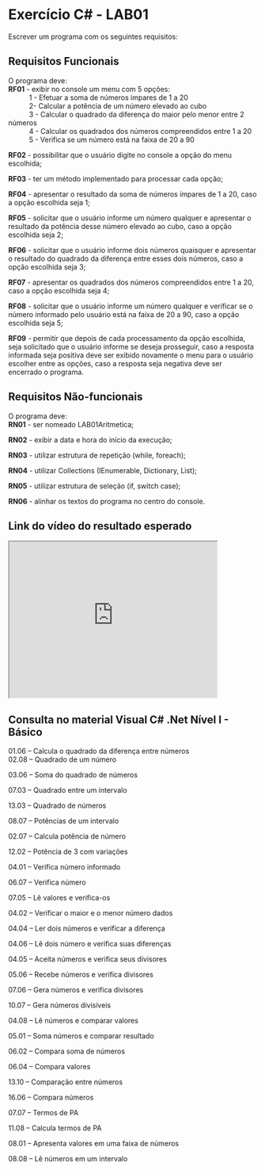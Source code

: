 <h1>Exercício C# - LAB01</h1>



Escrever um programa com os seguintes requisitos:

<h2>Requisitos Funcionais</h2>
O programa deve:
<br/><b>RF01</b> - exibir no console um menu com 5 opções:<br>
&emsp;&emsp;&emsp;1 - Efetuar a soma de números ímpares de 1 a 20<br/>
&emsp;&emsp;&emsp;2-  Calcular a potência de um número elevado ao cubo<br/>
&emsp;&emsp;&emsp;3 - Calcular o quadrado da diferença do maior pelo menor entre 2 números<br/>
&emsp;&emsp;&emsp;4 - Calcular os quadrados dos números compreendidos entre 1 a 20<br/>
&emsp;&emsp;&emsp;5 - Verifica se um número está na faixa de 20 a 90<br/>

<b>RF02</b> - possibilitar que o usuário digite no console a opção do menu escolhida;

<b>RF03</b> - ter um método implementado para processar cada opção;

<b>RF04</b> - apresentar o resultado da soma de números ímpares de 1 a 20, caso a opção escolhida seja 1;

<b>RF05</b> - solicitar que o usuário informe um número qualquer e apresentar o resultado da potência desse número elevado ao cubo, caso a opção escolhida seja 2;

<b>RF06</b> - solicitar que o usuário informe dois números quaisquer e apresentar o resultado do quadrado da diferença entre esses dois números, caso a opção escolhida seja 3;

<b>RF07</b> - apresentar os quadrados dos números compreendidos entre 1 a 20, caso a opção escolhida seja 4; 

<b>RF08</b> - solicitar que o usuário informe um número qualquer e verificar se o número informado pelo usuário está na faixa de 20 a 90, caso a opção escolhida seja 5;

<b>RF09</b> - permitir que depois de cada processamento da opção escolhida, seja solicitado que o usuário informe se deseja prosseguir, caso a resposta informada seja positiva deve ser exibido novamente o menu para o usuário escolher entre as opções, caso a resposta seja negativa deve ser encerrado o programa.   


<h2>Requisitos Não-funcionais</h2>
O programa deve:
<br/><b>RN01</b> - ser nomeado LAB01Aritmetica;

<b>RN02</b> - exibir a data e hora do início da execução;

<b>RN03</b> - utilizar estrutura de repetição (while, foreach);

<b>RN04</b> - utilizar Collections (IEnumerable, Dictionary, List);

<b>RN05</b> - utilizar estrutura de seleção (if, switch case);

<b>RN06</b> - alinhar os textos do programa no centro do console.




<h2>Link do vídeo do resultado esperado</h2>
<iframe width="420" height="315"
src="https://www.youtube.com/watch?v=Kb7Ru6vge_4">
</iframe>



<h2>Consulta no material Visual C# .Net Nível I - Básico</h2>
01.06 – Calcula o quadrado da diferença entre números
<br>
02.08 – Quadrado de um número

03.06 – Soma do quadrado de números

07.03 – Quadrado entre um intervalo

13.03 – Quadrado de números

08.07 – Potências de um intervalo

02.07 – Calcula potência de número

12.02 – Potência de 3 com variações

04.01 – Verifica número informado

06.07 – Verifica número 

07.05 – Lê valores e verifica-os

04.02 – Verificar o maior e o menor número dados

04.04 – Ler dois números e verificar a diferença

04.06 – Lê dois número e verifica suas diferenças

04.05 – Aceita números e verifica seus divisores

05.06 – Recebe números e verifica divisores

07.06 – Gera números e verifica divisores

10.07 – Gera números divisíveis

04.08 – Lê números e comparar valores

05.01 – Soma números e comparar resultado

06.02 – Compara soma de números

06.04 – Compara valores

13.10 – Comparação entre números

16.06 – Compara números

07.07 – Termos de PA

11.08 – Calcula termos de PA

08.01 – Apresenta valores em uma faixa de números

08.08 – Lê números em um intervalo

